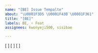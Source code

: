 ```yaml
---
name: "[BE] Issue Tempalte"
about: "\U0001F3D5 \U0001F43B \U0001F361"
title: "[BE]"
labels: BE, ⚡️ Feat
assignees: kwonyeji500, sisibae

---
```


[ ] 
[ ] 
[ ]
